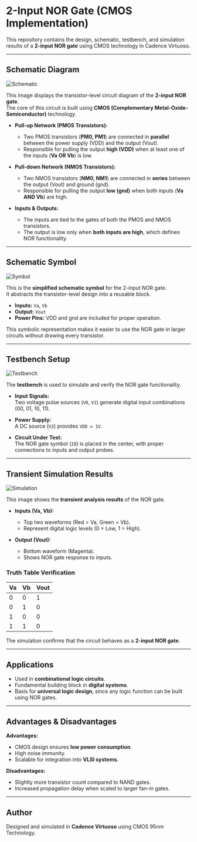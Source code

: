 # 2-Input NOR Gate (CMOS Implementation)

This repository contains the design, schematic, testbench, and simulation results of a **2-input NOR gate** using CMOS technology in Cadence Virtuoso.

---

## Schematic Diagram

![Schematic](NOR_SCHEMATIC.png)

This image displays the transistor-level circuit diagram of the **2-input NOR gate**.  
The core of this circuit is built using **CMOS (Complementary Metal-Oxide-Semiconductor)** technology.

- **Pull-up Network (PMOS Transistors):**  
  - Two PMOS transistors (**PM0, PM1**) are connected in **parallel** between the power supply (VDD) and the output (Vout).  
  - Responsible for pulling the output **high (VDD)** when at least one of the inputs (**Va OR Vb**) is low.  

- **Pull-down Network (NMOS Transistors):**  
  - Two NMOS transistors (**NM0, NM1**) are connected in **series** between the output (Vout) and ground (gnd).  
  - Responsible for pulling the output **low (gnd)** when both inputs (**Va AND Vb**) are high.  

- **Inputs & Outputs:**  
  - The inputs are tied to the gates of both the PMOS and NMOS transistors.  
  - The output is low only when **both inputs are high**, which defines NOR functionality.  

---

## Schematic Symbol

![Symbol](NOR_SYMBOL.png)

This is the **simplified schematic symbol** for the 2-input NOR gate.  
It abstracts the transistor-level design into a reusable block.

- **Inputs:** `Va`, `Vb`  
- **Output:** `Vout`  
- **Power Pins:** VDD and gnd are included for proper operation.  

This symbolic representation makes it easier to use the NOR gate in larger circuits without drawing every transistor.

---

## Testbench Setup

![Testbench](NOR_TB.png)

The **testbench** is used to simulate and verify the NOR gate functionality.

- **Input Signals:**  
  Two voltage pulse sources (`V0`, `V1`) generate digital input combinations (00, 01, 10, 11).  

- **Power Supply:**  
  A DC source (`V2`) provides `VDD = 1V`.  

- **Circuit Under Test:**  
  The NOR gate symbol (`I0`) is placed in the center, with proper connections to inputs and output probes.  

---

## Transient Simulation Results

![Simulation](NOR_OUTPUT.png)

This image shows the **transient analysis results** of the NOR gate.

- **Inputs (Va, Vb):**  
  - Top two waveforms (Red = Va, Green = Vb).  
  - Represent digital logic levels (0 = Low, 1 = High).  

- **Output (Vout):**  
  - Bottom waveform (Magenta).  
  - Shows NOR gate response to inputs.  

### Truth Table Verification

| Va | Vb | Vout |
|----|----|------|
| 0  | 0  | 1    |
| 0  | 1  | 0    |
| 1  | 0  | 0    |
| 1  | 1  | 0    |

The simulation confirms that the circuit behaves as a **2-input NOR gate**.

---

## Applications

- Used in **combinational logic circuits**.  
- Fundamental building block in **digital systems**.  
- Basis for **universal logic design**, since any logic function can be built using NOR gates.  

---

## Advantages & Disadvantages

**Advantages:**  
- CMOS design ensures **low power consumption**.  
- High noise immunity.  
- Scalable for integration into **VLSI systems**.  

**Disadvantages:**  
- Slightly more transistor count compared to NAND gates.  
- Increased propagation delay when scaled to larger fan-in gates.  

---

##  Author
Designed and simulated in **Cadence Virtuoso** using CMOS 95nm Technology.  

